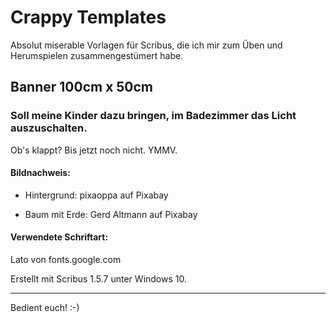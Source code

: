 # Crappy Templates
Absolut miserable Vorlagen für Scribus, die ich mir zum Üben und Herumspielen zusammengestümert habe. 

## Banner 100cm x 50cm
### Soll meine Kinder dazu bringen, im Badezimmer das Licht auszuschalten.

Ob's klappt? Bis jetzt noch nicht. YMMV.

#### Bildnachweis:
* Hintergrund: pixaoppa auf Pixabay

* Baum mit Erde: Gerd Altmann auf Pixabay

#### Verwendete Schriftart:
Lato von fonts.google.com

Erstellt mit Scribus 1.5.7 unter Windows 10.

***

Bedient euch! :-)
